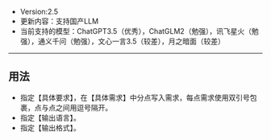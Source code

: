 - Version:2.5
- 更新内容：支持国产LLM
- 当前支持的模型：ChatGPT3.5（优秀），ChatGLM2（勉强），讯飞星火（勉强），通义千问（勉强），文心一言3.5（较差），月之暗面（较差）

---

## 用法

- 指定【具体要求】，在【具体需求】中分点写入需求，每点需求使用双引号包裹，点与点之间用逗号隔开。
- 指定【输出语言】。
- 指定【输出格式】。
